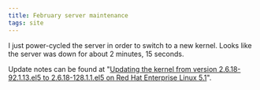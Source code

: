 ```yaml
---
title: February server maintenance
tags: site
---
```


I just power-cycled the server in order to switch to a new kernel. Looks like the server was down for about 2 minutes, 15 seconds.

Update notes can be found at "[Updating the kernel from version 2.6.18-92.1.13.el5 to 2.6.18-128.1.1.el5 on Red Hat Enterprise Linux 5.1](/wiki/Updating_the_kernel_from_version_2.6.18-92.1.13.el5_to_2.6.18-128.1.1.el5_on_Red_Hat_Enterprise_Linux_5.1)".
